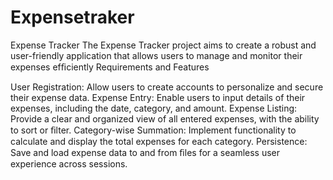 # Expensetraker
Expense Tracker 
The Expense Tracker project aims to create a robust and user-friendly application that allows users to manage and monitor their expenses efﬁciently
Requirements and Features	
 
User Registration: Allow users to create accounts to personalize and secure their expense data.
Expense Entry: Enable users to input details of their expenses, including the date, category, and amount.
Expense Listing: Provide a clear and organized view of all entered expenses, with the ability to sort or ﬁlter.
Category-wise Summation: Implement functionality to calculate and display the total expenses for each category.
Persistence: Save and load expense data to and from ﬁles for a seamless user experience
across sessions.

